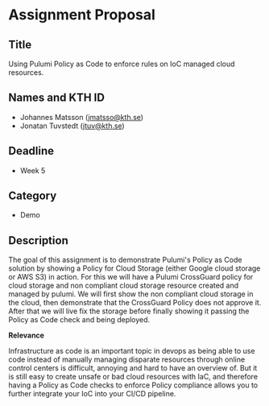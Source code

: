 # Assignment Proposal

## Title

Using Pulumi Policy as Code to enforce rules on IoC managed cloud resources.

## Names and KTH ID

  - Johannes Matsson (jmatsso@kth.se)
  - Jonatan Tuvstedt (jtuv@kth.se)

## Deadline

- Week 5

## Category

- Demo

## Description

The goal of this assignment is to demonstrate Pulumi's Policy as Code solution by showing a Policy for Cloud Storage (either Google cloud storage or AWS S3) in action. For this we will have a Pulumi CrossGuard policy for cloud storage and non compliant cloud storage resource created and managed by pulumi. We will first show the non compliant cloud storage in the cloud, then demonstrate that the CrossGuard Policy does not approve it. After that we will live fix the storage before finally showing it passing the Policy as Code check and being deployed.

**Relevance**

Infrastructure as code is an important topic in devops as being able to use code instead of manually managing disparate resources through online control centers is difficult, annoying and hard to have an overview of. But it is still easy to create unsafe or bad cloud resources with IaC, and therefore having a Policy as Code checks to enforce Policy compliance allows you to further integrate your IoC into your CI/CD pipeline.